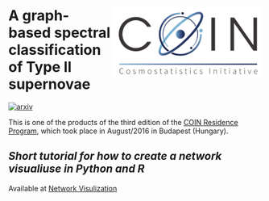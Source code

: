 #  <img  align="right"  src="https://github.com/COINtoolbox/DRACULA/blob/master/images/coin.png" width="300"> A graph-based spectral classification of Type II supernovae
[![arxiv](http://img.shields.io/badge/arXiv-2206.14335-lightgrey.svg?style=plastic)](http://arxiv.org/abs/2206.14335)

This is one of the products of the third edition of the [COIN Residence Program](http://iaacoin.wix.com/crp2016), which took place in August/2016 in Budapest (Hungary). 

## *Short tutorial for how to create a network visualiuse in Python and R*

Available at [Network Visulization](https://github.com/COINtoolbox/graph_clustering/blob/main/graph_clustering.ipynb)
